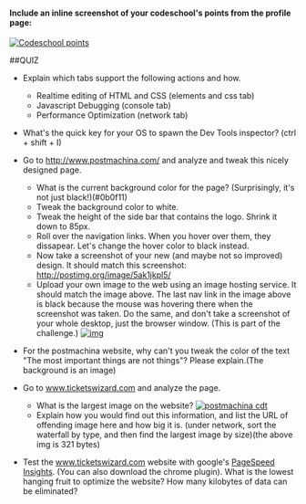 #### Include an inline screenshot of your codeschool's points from the profile page:
<a href="http://imgur.com/i0zm3qs"><img src="http://i.imgur.com/i0zm3qs.jpg" title="Codeschool points" /></a>
<!-- Modify the Markdown to include your answers. Don't delete the questions! -->

##QUIZ
* Explain which tabs support the following actions and how.
  * Realtime editing of HTML and CSS (elements and css tab)
  * Javascript Debugging (console tab)
  * Performance Optimization (network tab)

* What's the quick key for your OS to spawn the Dev Tools inspector? (ctrl + shift + I)

* Go to http://www.postmachina.com/ and analyze and tweak this nicely designed page.
  * What is the current background color for the page?  (Surprisingly, it's not just black!)(#0b0f11)
  * Tweak the background color to white.
  * Tweak the height of the side bar that contains the logo.  Shrink it down to 85px.
  * Roll over the navigation links.  When you hover over them, they dissapear.  Let's change the hover color to black instead.
  * Now take a screenshot of your new (and maybe not so improved) design.  It should match this screenshot: http://postimg.org/image/5ak1jkpl5/
  * Upload your own image to the web using an image hosting service.  It should match the image above. The last nav link in the image above is black because the mouse was hovering there when the screenshot was taken. Do the same, and don't take a screenshot of your whole desktop, just the browser window. (This is part of the challenge.)
<a href="http://imgur.com/8tsMaFy"><img src="http://i.imgur.com/8tsMaFy.jpg" title="img" /></a>

* For the postmachina website, why can't you tweak the color of the text "The most important things are not things"?  Please explain.(The background is an image)

* Go to www.ticketswizard.com and analyze the page.  
  * What is the largest image on the website? 
<a href="http://s7.addthis.com/static/btn/v2/lg-share-en.gif"><img src="http://s7.addthis.com/static/btn/v2/lg-share-en.gif" title="postmachina cdt" /></a>
  * Explain how you would find out this information, and list the URL of offending image here and how big it is.
 (under network, sort the waterfall by type, and then find the largest image by size)(the above img is 321 bytes)

* Test the www.ticketswizard.com website with google's [PageSpeed Insights](http://www.ticketswizard.com/).  (You can also download the chrome plugin).  What is the lowest hanging fruit to optimize the website?  How many kilobytes of data can be eliminated?
